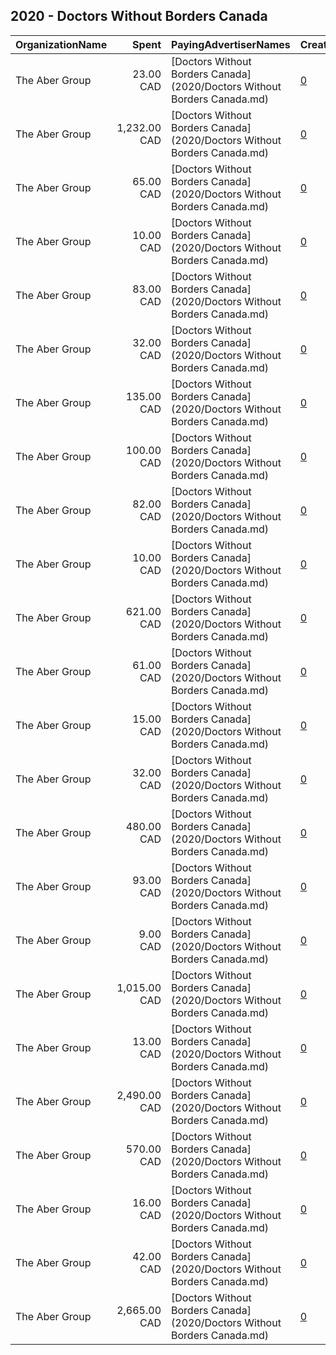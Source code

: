 ## 2020 - Doctors Without Borders Canada 
|OrganizationName|Spent|PayingAdvertiserNames|CreativeUrls|Impressions|Genders|AgeBrackets|CountryCodes|BillingAddresses|CandidateBallotInformation|
|:---|---:|:---|:---|---:|:---|:---|:---|:---|:---|
|The Aber Group|23.00 CAD|[Doctors Without Borders Canada](2020/Doctors Without Borders Canada.md)|[0](https://www.snap.com/political-ads/asset/2bf44f7b9ea9c64f02f8b10094a0e34874a8ef2081c14a0b5a67fe554f3e04b5?mediaType=jpg)|7,127||30+|canada|"608-120 Eglinton Avenue East,Toronto,M4P1E2,CA"||
|The Aber Group|1,232.00 CAD|[Doctors Without Borders Canada](2020/Doctors Without Borders Canada.md)|[0](https://www.snap.com/political-ads/asset/cf71040ca5cdba6a828cc8dff76cbafc8071e7458fb2517b965364cacc76e180?mediaType=jpg)|193,324||18+|canada|"608-120 Eglinton Avenue East,Toronto,M4P1E2,CA"||
|The Aber Group|65.00 CAD|[Doctors Without Borders Canada](2020/Doctors Without Borders Canada.md)|[0](https://www.snap.com/political-ads/asset/9b37109822a908afcc5b71f82c773d59cf80ea6e2a21ad5771b3da58db5623f3?mediaType=mp4)|9,093||30+|canada|"608-120 Eglinton Avenue East,Toronto,M4P1E2,CA"||
|The Aber Group|10.00 CAD|[Doctors Without Borders Canada](2020/Doctors Without Borders Canada.md)|[0](https://www.snap.com/political-ads/asset/bf9677e7d125876f5a1ede467bdff58c8a8c3ce4d178fa229a56c50d6d0cbec6?mediaType=mp4)|3,609||25+|canada|"608-120 Eglinton Avenue East,Toronto,M4P1E2,CA"||
|The Aber Group|83.00 CAD|[Doctors Without Borders Canada](2020/Doctors Without Borders Canada.md)|[0](https://www.snap.com/political-ads/asset/cf71040ca5cdba6a828cc8dff76cbafc8071e7458fb2517b965364cacc76e180?mediaType=jpg)|14,438||30+|canada|"608-120 Eglinton Avenue East,Toronto,M4P1E2,CA"||
|The Aber Group|32.00 CAD|[Doctors Without Borders Canada](2020/Doctors Without Borders Canada.md)|[0](https://www.snap.com/political-ads/asset/9b37109822a908afcc5b71f82c773d59cf80ea6e2a21ad5771b3da58db5623f3?mediaType=mp4)|6,177||30+|canada|"608-120 Eglinton Avenue East,Toronto,M4P1E2,CA"||
|The Aber Group|135.00 CAD|[Doctors Without Borders Canada](2020/Doctors Without Borders Canada.md)|[0](https://www.snap.com/political-ads/asset/e43f86fc2031761fff2adad493e8b21c01ab846f18c26bf351fb1a31bc9cf41a?mediaType=mp4)|15,375||30+|canada|"608-120 Eglinton Avenue East,Toronto,M4P1E2,CA"||
|The Aber Group|100.00 CAD|[Doctors Without Borders Canada](2020/Doctors Without Borders Canada.md)|[0](https://www.snap.com/political-ads/asset/cf71040ca5cdba6a828cc8dff76cbafc8071e7458fb2517b965364cacc76e180?mediaType=jpg)|16,255||30+|canada|"608-120 Eglinton Avenue East,Toronto,M4P1E2,CA"||
|The Aber Group|82.00 CAD|[Doctors Without Borders Canada](2020/Doctors Without Borders Canada.md)|[0](https://www.snap.com/political-ads/asset/e43f86fc2031761fff2adad493e8b21c01ab846f18c26bf351fb1a31bc9cf41a?mediaType=mp4)|12,628||30+|canada|"608-120 Eglinton Avenue East,Toronto,M4P1E2,CA"||
|The Aber Group|10.00 CAD|[Doctors Without Borders Canada](2020/Doctors Without Borders Canada.md)|[0](https://www.snap.com/political-ads/asset/e48497b2b7156a8555f08d56035889b2191b140e31b4e7138a483bc347edf133?mediaType=mp4)|3,186||30+|canada|"608-120 Eglinton Avenue East,Toronto,M4P1E2,CA"||
|The Aber Group|621.00 CAD|[Doctors Without Borders Canada](2020/Doctors Without Borders Canada.md)|[0](https://www.snap.com/political-ads/asset/2bf44f7b9ea9c64f02f8b10094a0e34874a8ef2081c14a0b5a67fe554f3e04b5?mediaType=jpg)|129,851||18+|canada|"608-120 Eglinton Avenue East,Toronto,M4P1E2,CA"||
|The Aber Group|61.00 CAD|[Doctors Without Borders Canada](2020/Doctors Without Borders Canada.md)|[0](https://www.snap.com/political-ads/asset/a4ca3bf6054779ffd1a3f95afe002adf0f3d19d44cb453bec08912accd42db5c?mediaType=mp4)|8,000||30+|canada|"608-120 Eglinton Avenue East,Toronto,M4P1E2,CA"||
|The Aber Group|15.00 CAD|[Doctors Without Borders Canada](2020/Doctors Without Borders Canada.md)|[0](https://www.snap.com/political-ads/asset/e48497b2b7156a8555f08d56035889b2191b140e31b4e7138a483bc347edf133?mediaType=mp4)|5,342||25+|canada|"608-120 Eglinton Avenue East,Toronto,M4P1E2,CA"||
|The Aber Group|32.00 CAD|[Doctors Without Borders Canada](2020/Doctors Without Borders Canada.md)|[0](https://www.snap.com/political-ads/asset/a4ca3bf6054779ffd1a3f95afe002adf0f3d19d44cb453bec08912accd42db5c?mediaType=mp4)|5,104||30+|canada|"608-120 Eglinton Avenue East,Toronto,M4P1E2,CA"||
|The Aber Group|480.00 CAD|[Doctors Without Borders Canada](2020/Doctors Without Borders Canada.md)|[0](https://www.snap.com/political-ads/asset/bf9677e7d125876f5a1ede467bdff58c8a8c3ce4d178fa229a56c50d6d0cbec6?mediaType=mp4)|92,876||18+|canada|"608-120 Eglinton Avenue East,Toronto,M4P1E2,CA"||
|The Aber Group|93.00 CAD|[Doctors Without Borders Canada](2020/Doctors Without Borders Canada.md)|[0](https://www.snap.com/political-ads/asset/e48497b2b7156a8555f08d56035889b2191b140e31b4e7138a483bc347edf133?mediaType=mp4)|18,013||18+|canada|"608-120 Eglinton Avenue East,Toronto,M4P1E2,CA"||
|The Aber Group|9.00 CAD|[Doctors Without Borders Canada](2020/Doctors Without Borders Canada.md)|[0](https://www.snap.com/political-ads/asset/bf9677e7d125876f5a1ede467bdff58c8a8c3ce4d178fa229a56c50d6d0cbec6?mediaType=mp4)|2,960||30+|canada|"608-120 Eglinton Avenue East,Toronto,M4P1E2,CA"||
|The Aber Group|1,015.00 CAD|[Doctors Without Borders Canada](2020/Doctors Without Borders Canada.md)|[0](https://www.snap.com/political-ads/asset/9b37109822a908afcc5b71f82c773d59cf80ea6e2a21ad5771b3da58db5623f3?mediaType=mp4)|151,590||18+|canada|"608-120 Eglinton Avenue East,Toronto,M4P1E2,CA"||
|The Aber Group|13.00 CAD|[Doctors Without Borders Canada](2020/Doctors Without Borders Canada.md)|[0](https://www.snap.com/political-ads/asset/df2c56ef3e79d44ba2ead28426059774692d6977afceb07b771bdf4c91ca4598?mediaType=mp4)|4,325||25+|canada|"608-120 Eglinton Avenue East,Toronto,M4P1E2,CA"||
|The Aber Group|2,490.00 CAD|[Doctors Without Borders Canada](2020/Doctors Without Borders Canada.md)|[0](https://www.snap.com/political-ads/asset/a4ca3bf6054779ffd1a3f95afe002adf0f3d19d44cb453bec08912accd42db5c?mediaType=mp4)|363,080||18+|canada|"608-120 Eglinton Avenue East,Toronto,M4P1E2,CA"||
|The Aber Group|570.00 CAD|[Doctors Without Borders Canada](2020/Doctors Without Borders Canada.md)|[0](https://www.snap.com/political-ads/asset/df2c56ef3e79d44ba2ead28426059774692d6977afceb07b771bdf4c91ca4598?mediaType=mp4)|122,359||18+|canada|"608-120 Eglinton Avenue East,Toronto,M4P1E2,CA"||
|The Aber Group|16.00 CAD|[Doctors Without Borders Canada](2020/Doctors Without Borders Canada.md)|[0](https://www.snap.com/political-ads/asset/df2c56ef3e79d44ba2ead28426059774692d6977afceb07b771bdf4c91ca4598?mediaType=mp4)|4,510||30+|canada|"608-120 Eglinton Avenue East,Toronto,M4P1E2,CA"||
|The Aber Group|42.00 CAD|[Doctors Without Borders Canada](2020/Doctors Without Borders Canada.md)|[0](https://www.snap.com/political-ads/asset/2bf44f7b9ea9c64f02f8b10094a0e34874a8ef2081c14a0b5a67fe554f3e04b5?mediaType=jpg)|15,513||25+|canada|"608-120 Eglinton Avenue East,Toronto,M4P1E2,CA"||
|The Aber Group|2,665.00 CAD|[Doctors Without Borders Canada](2020/Doctors Without Borders Canada.md)|[0](https://www.snap.com/political-ads/asset/e43f86fc2031761fff2adad493e8b21c01ab846f18c26bf351fb1a31bc9cf41a?mediaType=mp4)|368,231||18+|canada|"608-120 Eglinton Avenue East,Toronto,M4P1E2,CA"||

